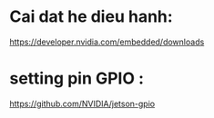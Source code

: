 # Cai dat he dieu hanh: 
https://developer.nvidia.com/embedded/downloads
# setting pin GPIO : 
https://github.com/NVIDIA/jetson-gpio
